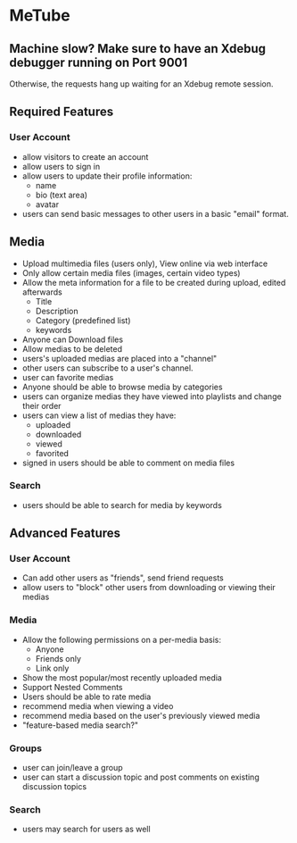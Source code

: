 # MeTube

## Machine slow? Make sure to have an Xdebug debugger running on Port 9001
 
Otherwise, the requests hang up waiting for an Xdebug remote session.

## Required Features

### User Account

* allow visitors to create an account
* allow users to sign in
* allow users to update their profile information:
  * name
  * bio (text area)
  * avatar
* users can send basic messages to other users in a basic "email" format.

## Media
* Upload multimedia files (users only), View online via web interface
* Only allow certain media files (images, certain video types)
* Allow the meta information for a file to be created during upload, edited afterwards
  * Title
  * Description
  * Category (predefined list)
  * keywords
* Anyone can Download files
* Allow medias to be deleted
* users's uploaded medias are placed into a "channel"
* other users can subscribe to a user's channel.
* user can favorite medias
* Anyone should be able to browse media by categories
* users can organize medias they have viewed into playlists and change their order
* users can view a list of medias they have:
  * uploaded
  * downloaded
  * viewed
  * favorited
* signed in users should be able to comment on media files

### Search

* users should be able to search for media by keywords

## Advanced Features

### User Account
* Can add other users as "friends", send friend requests
* allow users to "block" other users from downloading or viewing their medias

### Media

* Allow the following permissions on a per-media basis:
  * Anyone
  * Friends only
  * Link only
* Show the most popular/most recently uploaded media
* Support Nested Comments
* Users should be able to rate media
* recommend media when viewing a video
* recommend media based on the user's previously viewed media
* "feature-based media search?"

### Groups

* user can join/leave a group
* user can start a discussion topic and post comments on existing discussion topics

### Search

* users may search for users as well
